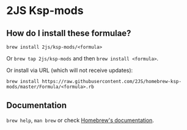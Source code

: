 # 2JS Ksp-mods

## How do I install these formulae?
`brew install 2js/ksp-mods/<formula>`

Or `brew tap 2js/ksp-mods` and then `brew install <formula>`.

Or install via URL (which will not receive updates):

```
brew install https://raw.githubusercontent.com/2JS/homebrew-ksp-mods/master/Formula/<formula>.rb
```

## Documentation
`brew help`, `man brew` or check [Homebrew's documentation](https://docs.brew.sh).
